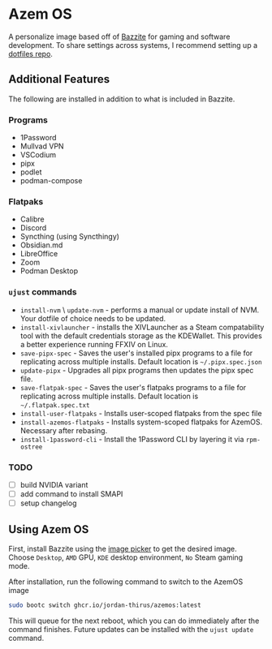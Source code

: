 # Azem OS

A personalize image based off of [Bazzite](https://bazzite.gg/) for gaming and software development. To share settings across systems, I recommend setting up a [dotfiles repo](https://sarab.dev/posts/dotfiles-bare-git-repo/).

## Additional Features
The following are installed in addition to what is included in Bazzite.

### Programs
- 1Password
- Mullvad VPN 
- VSCodium 
- pipx
- podlet
- podman-compose

### Flatpaks
- Calibre
- Discord
- Syncthing (using Syncthingy)
- Obsidian.md
- LibreOffice
- Zoom
- Podman Desktop

### `ujust` commands
- `install-nvm` \ `update-nvm` - performs a manual or update install of NVM. Your dotfile of choice needs to be updated.
- `install-xivlauncher` - installs the XIVLauncher as a Steam compatability tool with the default credentials storage as the KDEWallet. This provides a better experience running FFXIV on Linux.
- `save-pipx-spec` - Saves the user's installed pipx programs to a file for replicating across multiple installs. Default location is `~/.pipx.spec.json`
- `update-pipx` - Upgrades all pipx programs then updates the pipx spec file.
- `save-flatpak-spec` - Saves the user's flatpaks programs to a file for replicating across multiple installs. Default location is `~/.flatpak.spec.txt`
- `install-user-flatpaks` - Installs user-scoped flatpaks from the spec file
- `install-azemos-flatpaks`  - Installs system-scoped flatpaks for AzemOS. Necessary after rebasing.
- `install-1password-cli` - Install the 1Password CLI by layering it via `rpm-ostree`

### TODO
- [ ] build NVIDIA variant
- [ ] add command to install SMAPI 
- [ ] setup changelog

## Using Azem OS

First, install Bazzite using the [image picker](https://bazzite.gg/#image-picker) to get the desired image. Choose `Desktop`, `AMD` GPU, `KDE` desktop environment, `No` Steam gaming mode.

After installation, run the following command to switch to the AzemOS image
```bash
sudo bootc switch ghcr.io/jordan-thirus/azemos:latest
```
This will queue for the next reboot, which you can do immediately after the command finishes. Future updates can be installed with the `ujust update` command.
